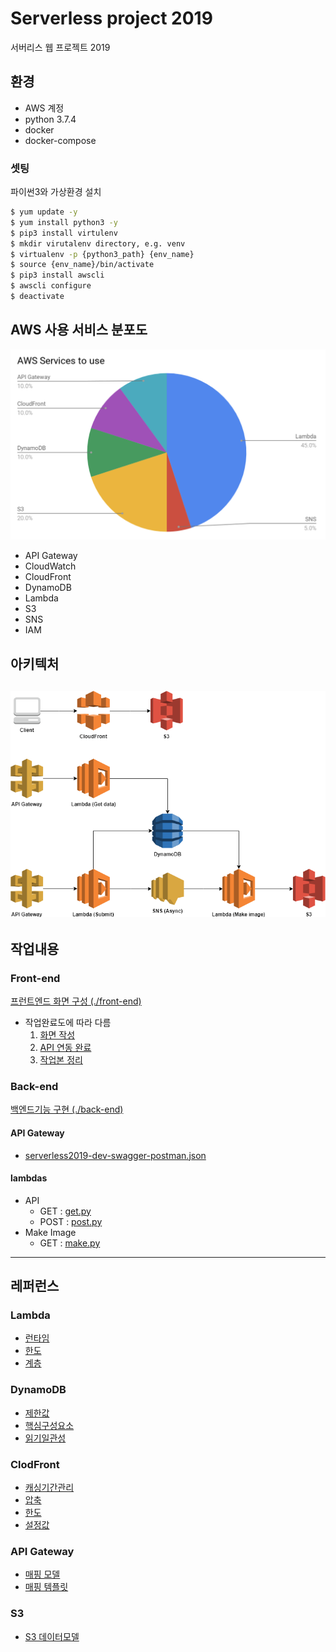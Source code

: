 # Serverless project 2019
서버리스 웹 프로젝트 2019

## 환경
- AWS 계정
- python 3.7.4
- docker
- docker-compose

### 셋팅
파이썬3와 가상환경 설치
```bash
$ yum update -y
$ yum install python3 -y
$ pip3 install virtulenv
$ mkdir virutalenv directory, e.g. venv
$ virtualenv -p {python3_path} {env_name}
$ source {env_name}/bin/activate
$ pip3 install awscli
$ awscli configure
$ deactivate
```

## AWS 사용 서비스 분포도
![AWS services to use](./i/aws-to-use.png)
- API Gateway
- CloudWatch
- CloudFront
- DynamoDB
- Lambda
- S3
- SNS
- IAM

## 아키텍처
![AWS architecture](./i/aws-arch.png)
---

## 작업내용
### Front-end
[프런트엔드 화면 구성 (./front-end)](./front-end)
- 작업완료도에 따라 다름
    1. [화면 작성](./front-end/step1)
    2. [API 연동 완료](./front-end/step2)
    3. [작업본 정리](./front-end/step3)

### Back-end
[백엔드기능 구현 (./back-end)](./back-end)
#### API Gateway
- [serverless2019-dev-swagger-postman.json](./back-end/serverless2019-dev-swagger-postman.json)

#### lambdas
- API
    - GET : [get.py](./back-end/get.py)
    - POST : [post.py](./back-end/post.py)
- Make Image
    - GET : [make.py](./back-end/make.py)

---

## 레퍼런스
### Lambda
- [런타임](https://docs.aws.amazon.com/ko_kr/lambda/latest/dg/lambda-runtimes.html)
- [한도](https://docs.aws.amazon.com/ko_kr/lambda/latest/dg/limits.html)
- [계층](https://docs.aws.amazon.com/ko_kr/lambda/latest/dg/configuration-layers.html)

### DynamoDB
- [제한값](https://docs.aws.amazon.com/ko_kr/amazondynamodb/latest/developerguide/Limits.html)
- [핵심구성요소](https://docs.aws.amazon.com/ko_kr/amazondynamodb/latest/developerguide/HowItWorks.CoreComponents.html#HowItWorks.CoreComponents.TablesItemsAttributes)
- [읽기일관성](https://docs.aws.amazon.com/ko_kr/amazondynamodb/latest/developerguide/HowItWorks.ReadConsistency.html)

### ClodFront
- [캐싱기간관리](https://docs.aws.amazon.com/ko_kr/AmazonCloudFront/latest/DeveloperGuide/Expiration.html)
- [압축](https://docs.aws.amazon.com/ko_kr/AmazonCloudFront/latest/DeveloperGuide/ServingCompressedFiles.html)
- [한도](https://docs.aws.amazon.com/ko_kr/AmazonCloudFront/latest/DeveloperGuide/cloudfront-limits.html)
- [설정값](https://hidekuma.github.io/aws/cloudfront/cloudfront-settings/)

### API Gateway
- [매핑 모델](https://docs.aws.amazon.com/ko_kr/apigateway/latest/developerguide/models-mappings.html)
- [매핑 템플릿](https://docs.aws.amazon.com/ko_kr/apigateway/latest/developerguide/api-gateway-mapping-template-reference.html)

### S3
- [S3 데이터모델](https://hidekuma.github.io/aws/s3/s3-data-model/)
